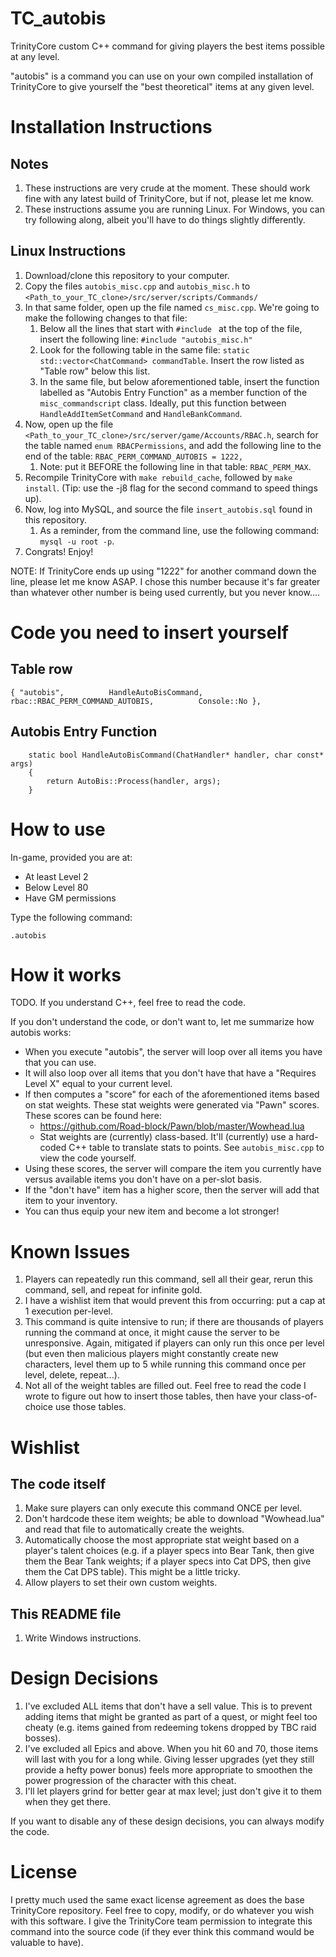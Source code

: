 # TC_autobis
TrinityCore custom C++ command for giving players the best items possible at any level.

"autobis" is a command you can use on your own compiled installation of TrinityCore to give yourself the "best theoretical" items at any given level.

# Installation Instructions

## Notes
1. These instructions are very crude at the moment. These should work fine with any latest build of TrinityCore, but if not, please let me know.
2. These instructions assume you are running Linux. For Windows, you can try following along, albeit you'll have to do things slightly differently.

## Linux Instructions
1. Download/clone this repository to your computer.
2. Copy the files ``autobis_misc.cpp`` and ``autobis_misc.h`` to ``<Path_to_your_TC_clone>/src/server/scripts/Commands/``
3. In that same folder, open up the file named ``cs_misc.cpp``. We're going to make the following changes to that file:
    1. Below all the lines that start with ``#include `` at the top of the file, insert the following line: ``#include "autobis_misc.h"``
    2. Look for the following table in the same file: ``static std::vector<ChatCommand> commandTable``. Insert the row listed as "Table row" below this list.
    3. In the same file, but below aforementioned table, insert the function labelled as "Autobis Entry Function" as a member function of the ``misc_commandscript`` class. Ideally, put this function between ``HandleAddItemSetCommand`` and ``HandleBankCommand``.
4. Now, open up the file ``<Path_to_your_TC_clone>/src/server/game/Accounts/RBAC.h``, search for the table named ``enum RBACPermissions``, and add the following line to the end of the table: ``RBAC_PERM_COMMAND_AUTOBIS = 1222,``
    1. Note: put it BEFORE the following line in that table: ``RBAC_PERM_MAX``.
5. Recompile TrinityCore with ``make rebuild_cache``, followed by ``make install``. (Tip: use the -j8 flag for the second command to speed things up).
6. Now, log into MySQL, and source the file ``insert_autobis.sql`` found in this repository.
    1. As a reminder, from the command line, use the following command: ``mysql -u root -p``.
7. Congrats! Enjoy!

NOTE: If TrinityCore ends up using "1222" for another command down the line, please let me know ASAP. I chose this number because it's far greater than whatever other number is being used currently, but you never know....

# Code you need to insert yourself

## Table row
```
{ "autobis",          HandleAutoBisCommand,          rbac::RBAC_PERM_COMMAND_AUTOBIS,          Console::No },
```

## Autobis Entry Function
```
    static bool HandleAutoBisCommand(ChatHandler* handler, char const* args)
    {
        return AutoBis::Process(handler, args);
    }
```

# How to use
In-game, provided you are at:
* At least Level 2
* Below Level 80
* Have GM permissions

Type the following command:
```
.autobis
```

# How it works
TODO. If you understand C++, feel free to read the code.

If you don't understand the code, or don't want to, let me summarize how autobis works:

* When you execute "autobis", the server will loop over all items you have that you can use.
* It will also loop over all items that you don't have that have a "Requires Level X" equal to your current level.
* If then computes a "score" for each of the aforementioned items based on stat weights. These stat weights were generated via "Pawn" scores. These scores can be found here:
  * https://github.com/Road-block/Pawn/blob/master/Wowhead.lua
  * Stat weights are (currently) class-based. It'll (currently) use a hard-coded C++ table to translate stats to points. See ``autobis_misc.cpp`` to view the code yourself.
* Using these scores, the server will compare the item you currently have versus available items you don't have on a per-slot basis.
* If the "don't have" item has a higher score, then the server will add that item to your inventory.
* You can thus equip your new item and become a lot stronger!

# Known Issues
1. Players can repeatedly run this command, sell all their gear, rerun this command, sell, and repeat for infinite gold.
  1. I have a wishlist item that would prevent this from occurring: put a cap at 1 execution per-level.
2. This command is quite intensive to run; if there are thousands of players running the command at once, it might cause the server to be unresponsive. Again, mitigated if players can only run this once per level (but even then malicious players might constantly create new characters, level them up to 5 while running this command once per level, delete, repeat...).
3. Not all of the weight tables are filled out. Feel free to read the code I wrote to figure out how to insert those tables, then have your class-of-choice use those tables.

# Wishlist
## The code itself
1. Make sure players can only execute this command ONCE per level.
2. Don't hardcode these item weights; be able to download "Wowhead.lua" and read that file to automatically create the weights.
3. Automatically choose the most appropriate stat weight based on a player's talent choices (e.g. if a player specs into Bear Tank, then give them the Bear Tank weights; if a player specs into Cat DPS, then give them the Cat DPS table). This might be a little tricky.
4. Allow players to set their own custom weights.

## This README file
1. Write Windows instructions.

# Design Decisions
1. I've excluded ALL items that don't have a sell value. This is to prevent adding items that might be granted as part of a quest, or might feel too cheaty (e.g. items gained from redeeming tokens dropped by TBC raid bosses).
2. I've excluded all Epics and above. When you hit 60 and 70, those items will last with you for a long while. Giving lesser upgrades (yet they still provide a hefty power bonus) feels more appropriate to smoothen the power progression of the character with this cheat.
3. I'll let players grind for better gear at max level; just don't give it to them when they get there.

If you want to disable any of these design decisions, you can always modify the code.

# License
I pretty much used the same exact license agreement as does the base TrinityCore repository. Feel free to copy, modify, or do whatever you wish with this software. I give the TrinityCore team permission to integrate this command into the source code (if they ever think this command would be valuable to have).
